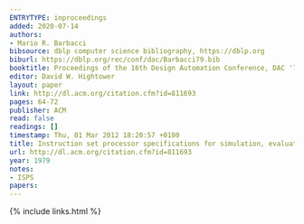 ```yaml
---
ENTRYTYPE: inproceedings
added: 2020-07-14
authors:
- Mario R. Barbacci
bibsource: dblp computer science bibliography, https://dblp.org
biburl: https://dblp.org/rec/conf/dac/Barbacci79.bib
booktitle: Proceedings of the 16th Design Automation Conference, DAC '79, San Diego, California, USA, June 25-27, 1979
editor: David W. Hightower
layout: paper
link: http://dl.acm.org/citation.cfm?id=811693
pages: 64-72
publisher: ACM
read: false
readings: []
timestamp: Thu, 01 Mar 2012 18:20:57 +0100
title: Instruction set processor specifications for simulation, evaluation, and synthesis
url: http://dl.acm.org/citation.cfm?id=811693
year: 1979
notes:
- ISPS
papers:
---
```

{% include links.html %}
